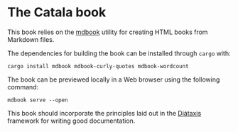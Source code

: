 # The Catala book

This book relies on the [mdbook](https://github.com/rust-lang/mdBook) utility
for creating HTML books from Markdown files.

The dependencies for building the book can be installed through `cargo` with:

    cargo install mdbook mdbook-curly-quotes mdbook-wordcount

The book can be previewed locally
in a Web browser using the following command:

    mdbook serve --open

This book should incorporate the principles laid out in the
[Diátaxis](https://diataxis.fr/) framework for writing good documentation.
